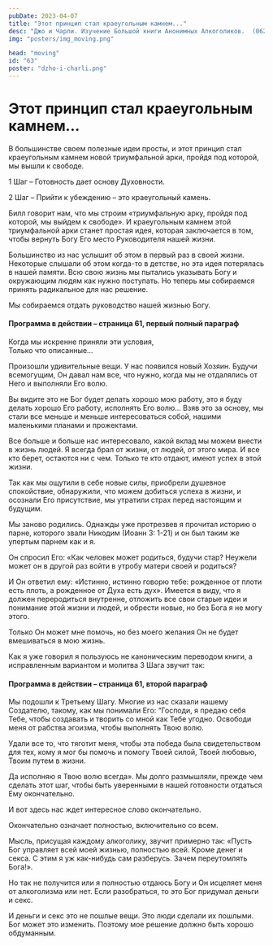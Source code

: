 ```yaml
---
pubDate: 2023-04-07
title: "Этот принцип стал краеугольным камнем..."
desc: "Джо и Чарли. Изучение Большой книги Анонимных Алкоголиков.  (062)"
img: "posters/img_moving.png"

head: "moving"
id: "63"
poster: "dzho-i-charli.png"
---
```


# Этот принцип стал краеугольным камнем...

В большинстве своем полезные идеи просты, и этот принцип стал краеугольным камнем новой триумфальной арки, пройдя под которой, мы вышли к свободе.

1 Шаг – Готовность дает основу Духовности.

2 Шаг – Прийти к убеждению – это краеугольный камень.

Билл говорит нам, что мы строим «триумфальную арку, пройдя под которой, мы выйдем к свободе». И краеугольным камнем этой триумфальной арки станет простая идея, которая заключается в том, чтобы вернуть Богу Его место Руководителя нашей жизни.

Большинство из нас услышит об этом в первый раз в своей жизни. Некоторые слышали об этом когда-то в детстве, но эта идея потерялась в нашей памяти. Всю свою жизнь мы пытались указывать Богу и окружающим людям как нужно поступать. Но теперь мы собираемся принять радикальное для нас решение.

Мы собираемся отдать руководство нашей жизнью Богу.

#### Программа в действии – страница 61, первый полный параграф

Когда мы искренне приняли эти условия, <br>
Только что описанные…

Произошли удивительные вещи. У нас появился новый Хозяин. Будучи всемогущим, Он давал нам все, что нужно, когда мы не отдалялись от Него и выполняли Его волю.

Вы видите это не Бог будет делать хорошо мою работу, это я буду делать хорошо Его работу, исполнять Его волю…
Взяв это за основу, мы стали все меньше и меньше интересоваться собой, нашими маленькими планами и прожектами.

Все больше и больше нас интересовало, какой вклад мы можем внести в жизнь людей.
Я всегда брал от жизни, от людей, от этого мира. И все кто берет, остаются ни с чем. Только те кто отдают, имеют успех в этой жизни.

Так как мы ощутили в себе новые силы, приобрели душевное спокойствие, обнаружили, что можем добиться успеха в жизни, и осознали Его присутствие, мы утратили страх перед настоящим и будущим.

Мы заново родились.
Однажды уже протрезвев я прочитал историю о парне, которого звали Никодим (Иоанн 3: 1-21) и он был таким же упертым парнем как и я.

Он спросил Его: «Как человек может родиться, будучи стар? Неужели может он в другой раз войти в утробу матери своей и родиться?

И Он ответил ему: «Истинно, истинно говорю тебе: рожденное от плоти есть плоть, а рожденное от Духа есть дух».
Имеется в виду, что я должен переродиться внутренне, отложить все свои старые идеи и понимание этой жизни и людей, и обрести новые, но без Бога я не могу этого.

Только Он может мне помочь, но без моего желания Он не будет вмешиваться в мою жизнь.

Как я уже говорил я пользуюсь не каноническим переводом книги, а исправленным вариантом и молитва 3 Шага звучит так:

#### Программа в действии – страница 61, второй параграф

Мы подошли к Третьему Шагу. Многие из нас сказали нашему Создателю, такому, как мы понимали Его: “Господи, я предаю себя Тебе, чтобы создавать и творить со мной как Тебе угодно. Освободи меня от рабства эгоизма, чтобы выполнять Твою волю.

Удали все то, что тяготит меня, чтобы эта победа была свидетельством для тех, кому я мог бы помочь и помогу Твоей силой, Твоей любовью, Твоим путем в жизни.

Да исполняю я Твою волю всегда». Мы долго размышляли, прежде чем сделать этот шаг, чтобы быть уверенными в нашей готовности отдаться Ему окончательно.

И вот здесь нас ждет интересное слово окончательно.

Окончательно означает полностью, включительно со всем.

Мысль, присущая каждому алкоголику, звучит примерно так: «Пусть Бог управляет всей моей жизнью, полностью всей. Кроме денег и секса. С этим я уж как-нибудь сам разберусь. Зачем переутомлять Бога!».

Но так не получится или я полностью отдаюсь Богу и Он исцеляет меня от алкоголизма или нет. Если разобраться, то это Бог придумал деньги и секс.

И деньги и секс это не пошлые вещи. Это люди сделали их пошлыми. Бог может это изменить. Поэтому мое решение должно быть хорошо обдуманным.
